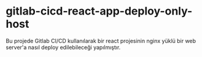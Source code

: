 # gitlab-cicd-react-app-deploy-only-host
 Bu projede Gitlab CI/CD kullanılarak bir react projesinin nginx yüklü bir web server'a nasıl deploy edilebileceği yapılmıştır.
